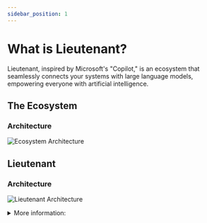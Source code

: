 ```yaml
---
sidebar_position: 1
---
```

# What is Lieutenant?
Lieutenant, inspired by Microsoft's "Copilot," is an ecosystem that seamlessly connects your systems with large language models, empowering everyone with artificial intelligence.

## The Ecosystem
### Architecture
![Ecosystem Architecture](/img/diagrams/EcosystemArchicture.svg)

## Lieutenant
### Architecture
![Lieutenant Architecture](/img/diagrams/LieutenantArchitecture.svg)

<details>
<summary>More information:</summary>
1. [Open WebUI documentation](https://docs.openwebui.com/)
2. [Sergeant Service](/docs/Sergeant%20Service/home)
3. [Intelligence Service](/docs/Intelligence%20Service/home)
3. [Vector Embedding Service](/docs/Vector%20Embedding%20Service/home)
</details>